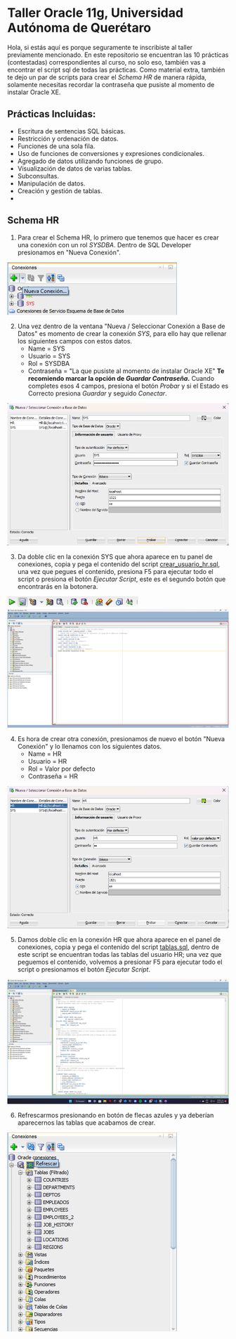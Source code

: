 # Taller Oracle 11g, Universidad Autónoma de Querétaro
Hola, si estás aquí es porque seguramente te inscribiste al taller previamente mencionado. En este repositorio se encuentran las 10 prácticas (contestadas) correspondientes al curso, no solo eso, también vas a encontrar el script sql de todas las prácticas. Como material extra, también te dejo un par de scripts para crear el *Schema HR* de manera rápida, solamente necesitas recordar la contraseña que pusiste al momento de instalar Oracle XE.

## Prácticas Incluidas:

 - Escritura de sentencias SQL básicas.
 - Restricción y ordenación de datos.
 - Funciones de una sola fila.
 - Uso de funciones de conversiones y expresiones condicionales.
 - Agregado de datos utilizando funciones de grupo.
 - Visualización de datos de varias tablas.
 - Subconsultas.
 - Manipulación de datos.
 - Creación y gestión de tablas.
 - 
  
## Schema HR
1. Para crear el Schema HR, lo primero que tenemos que hacer es crear una conexión con un rol *SYSDBA*.
Dentro de SQL Developer presionamos en "Nueva Conexión".

![Nueva Conexion](https://github.com/OrlandoDuranPY/TallerOracle11G/blob/main/img/Crear%20conexion.png)

2. Una vez dentro de la ventana "Nueva / Seleccionar Conexión a Base de Datos" es momento de crear la conexión *SYS*, para ello hay que rellenar los siguientes campos con estos datos.
     - Name = SYS
     - Usuario = SYS
     - Rol = SYSDBA
     - Contraseña = "La que pusiste al momento de instalar Oracle XE"
**Te recomiendo marcar la opción de *Guardar Contraseña*.** 
Cuando completes esos 4 campos, presiona el botón *Probar* y si el Estado es Correcto presiona *Guardar* y seguido *Conectar*.

![Usuario SYS](https://github.com/OrlandoDuranPY/TallerOracle11G/blob/main/img/SYS.png)

3. Da doble clic en la conexión SYS que ahora aparece en tu panel de conexiones, copia y pega el contenido del script [crear_usuario_hr.sql](https://github.com/OrlandoDuranPY/TallerOracle11G/blob/main/Crear%20Schema%20HR/crear_usuario_hr.sql), una vez que pegues el contenido, presiona F5 para ejecutar todo el script o presiona el botón *Ejecutar Script*, este es el segundo botón que encontrarás en la botonera.

![Botonera](https://github.com/OrlandoDuranPY/TallerOracle11G/blob/main/img/Botonera.png)
![Crear Usuario HR](https://github.com/OrlandoDuranPY/TallerOracle11G/blob/main/img/Crear%20Usuario%20HR.png)

4. Es hora de crear otra conexión, presionamos de nuevo el botón "Nueva Conexión" y lo llenamos con los siguientes datos.
     - Name = HR
     - Usuario = HR
     - Rol = Valor por defecto
     - Contraseña = HR

![Usuario HR](https://github.com/OrlandoDuranPY/TallerOracle11G/blob/main/img/HR.png)

5. Damos doble clic en la conexión HR que ahora aparece en el panel de conexiones, copia y pega el contenido del script [tablas.sql](https://github.com/OrlandoDuranPY/TallerOracle11G/blob/main/Crear%20Schema%20HR/tablas.sql), dentro de este script se encuentran todas las tablas del usuario HR; una vez que peguemos el contenido, volvemos a presionar F5 para ejecutar todo el script o presionamos el botón *Ejecutar Script*.

![Tablas](https://github.com/OrlandoDuranPY/TallerOracle11G/blob/main/img/Tablas%20HR.png)

6. Refrescarmos presionando en botón de flecas azules y ya deberían aparecernos las tablas que acabamos de crear.

![Refrescar](https://github.com/OrlandoDuranPY/TallerOracle11G/blob/main/img/Refrescar.png)
